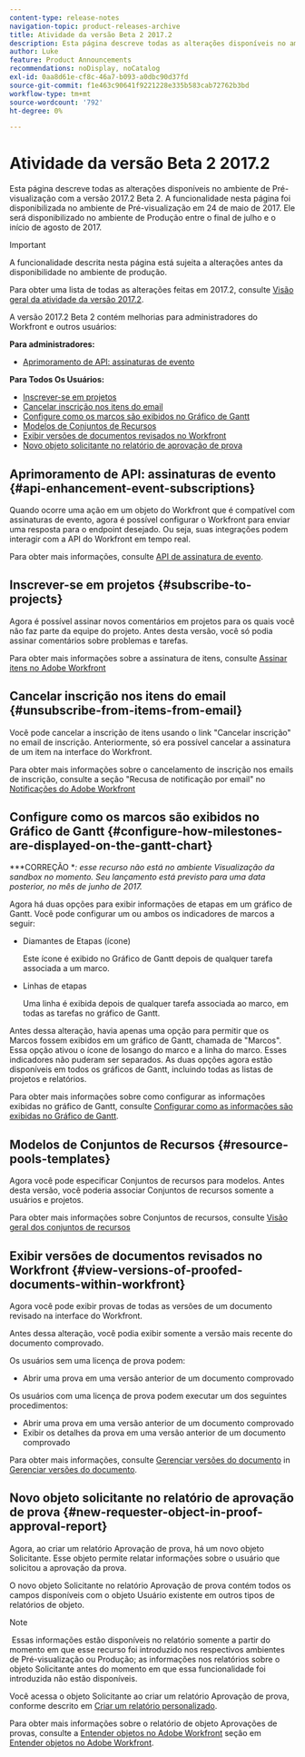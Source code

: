 ```yaml
---
content-type: release-notes
navigation-topic: product-releases-archive
title: Atividade da versão Beta 2 2017.2
description: Esta página descreve todas as alterações disponíveis no ambiente de Pré-visualização com a versão 2017.2 Beta 2. A funcionalidade nesta página foi disponibilizada no ambiente de Pré-visualização em 24 de maio de 2017. Ele será disponibilizado no ambiente de Produção entre o final de julho e o início de agosto de 2017.
author: Luke
feature: Product Announcements
recommendations: noDisplay, noCatalog
exl-id: 0aa8d61e-cf8c-46a7-b093-a0dbc90d37fd
source-git-commit: f1e463c90641f9221228e335b583cab72762b3bd
workflow-type: tm+mt
source-wordcount: '792'
ht-degree: 0%

---
```


# Atividade da versão Beta 2 2017.2

Esta página descreve todas as alterações disponíveis no ambiente de Pré-visualização com a versão 2017.2 Beta 2. A funcionalidade nesta página foi disponibilizada no ambiente de Pré-visualização em 24 de maio de 2017. Ele será disponibilizado no ambiente de Produção entre o final de julho e o início de agosto de 2017.

>[!IMPORTANT]
>
>A funcionalidade descrita nesta página está sujeita a alterações antes da disponibilidade no ambiente de produção.

Para obter uma lista de todas as alterações feitas em 2017.2, consulte [Visão geral da atividade da versão 2017.2](../../../../product-announcements/product-releases/quarterly-release-archive/2017.2-release-activity/2017-2-release-activity-overview.md).

A versão 2017.2 Beta 2 contém melhorias para administradores do Workfront e outros usuários:

**Para administradores:**

* [Aprimoramento de API: assinaturas de evento](#api-enhancement-event-subscriptions)

**Para Todos Os Usuários:**

* [Inscrever-se em projetos](#subscribe-to-projects)
* [Cancelar inscrição nos itens do email](#unsubscribe-from-items-from-email)
* [Configure como os marcos são exibidos no Gráfico de Gantt](#configure-how-milestones-are-displayed-on-the-gantt-chart)
* [Modelos de Conjuntos de Recursos](#resource-pools-templates)
* [Exibir versões de documentos revisados no Workfront](#view-versions-of-proofed-documents-within-workfront)
* [Novo objeto solicitante no relatório de aprovação de prova](#new-requester-object-in-proof-approval-report)

## Aprimoramento de API: assinaturas de evento {#api-enhancement-event-subscriptions}

Quando ocorre uma ação em um objeto do Workfront que é compatível com assinaturas de evento, agora é possível configurar o Workfront para enviar uma resposta para o endpoint desejado. Ou seja, suas integrações podem interagir com a API do Workfront em tempo real.

Para obter mais informações, consulte [API de assinatura de evento](../../../../wf-api/general/event-subs-api.md). 

## Inscrever-se em projetos {#subscribe-to-projects}

Agora é possível assinar novos comentários em projetos para os quais você não faz parte da equipe do projeto. Antes desta versão, você só podia assinar comentários sobre problemas e tarefas.

Para obter mais informações sobre a assinatura de itens, consulte [Assinar itens no Adobe Workfront](../../../../workfront-basics/using-notifications/subscribe-to-items-in-workfront.md)

## Cancelar inscrição nos itens do email {#unsubscribe-from-items-from-email}

Você pode cancelar a inscrição de itens usando o link &quot;Cancelar inscrição&quot; no email de inscrição. Anteriormente, só era possível cancelar a assinatura de um item na interface do Workfront.

Para obter mais informações sobre o cancelamento de inscrição nos emails de inscrição, consulte a seção &quot;Recusa de notificação por email&quot; no [Notificações do Adobe Workfront](../../../../workfront-basics/using-notifications/wf-notifications.md) 

## Configure como os marcos são exibidos no Gráfico de Gantt {#configure-how-milestones-are-displayed-on-the-gantt-chart}

***CORREÇÃO **: esse recurso não está no ambiente Visualização da sandbox no momento. Seu lançamento está previsto para uma data posterior, no mês de junho de 2017.*

Agora há duas opções para exibir informações de etapas em um gráfico de Gantt. Você pode configurar um ou ambos os indicadores de marcos a seguir:

* Diamantes de Etapas (ícone)

  Este ícone é exibido no Gráfico de Gantt depois de qualquer tarefa associada a um marco.

* Linhas de etapas

  Uma linha é exibida depois de qualquer tarefa associada ao marco, em todas as tarefas no gráfico de Gantt.

Antes dessa alteração, havia apenas uma opção para permitir que os Marcos fossem exibidos em um gráfico de Gantt, chamada de &quot;Marcos&quot;. Essa opção ativou o ícone de losango do marco e a linha do marco. Esses indicadores não puderam ser separados. As duas opções agora estão disponíveis em todos os gráficos de Gantt, incluindo todas as listas de projetos e relatórios. 

Para obter mais informações sobre como configurar as informações exibidas no gráfico de Gantt, consulte [Configurar como as informações são exibidas no Gráfico de Gantt](../../../../manage-work/gantt-chart/use-the-gantt-chart/configure-info-on-gantt-chart.md).

## Modelos de Conjuntos de Recursos {#resource-pools-templates}

Agora você pode especificar Conjuntos de recursos para modelos. Antes desta versão, você poderia associar Conjuntos de recursos somente a usuários e projetos.

Para obter mais informações sobre Conjuntos de recursos, consulte [Visão geral dos conjuntos de recursos](../../../../resource-mgmt/resource-planning/resource-pools/work-with-resource-pools.md)

## Exibir versões de documentos revisados no Workfront {#view-versions-of-proofed-documents-within-workfront}

Agora você pode exibir provas de todas as versões de um documento revisado na interface do Workfront. 

Antes dessa alteração, você podia exibir somente a versão mais recente do documento comprovado.

Os usuários sem uma licença de prova podem:

* Abrir uma prova em uma versão anterior de um documento comprovado

Os usuários com uma licença de prova podem executar um dos seguintes procedimentos:

* Abrir uma prova em uma versão anterior de um documento comprovado
* Exibir os detalhes da prova em uma versão anterior de um documento comprovado

Para obter mais informações, consulte [Gerenciar versões do documento](../../../../documents/managing-documents/manage-document-versions.md) in [Gerenciar versões do documento](../../../../documents/managing-documents/manage-document-versions.md).

## Novo objeto solicitante no relatório de aprovação de prova {#new-requester-object-in-proof-approval-report}

Agora, ao criar um relatório Aprovação de prova, há um novo objeto Solicitante. Esse objeto permite relatar informações sobre o usuário que solicitou a aprovação da prova. 

O novo objeto Solicitante no relatório Aprovação de prova contém todos os campos disponíveis com o objeto Usuário existente em outros tipos de relatórios de objeto.

>[!NOTE]
>
> Essas informações estão disponíveis no relatório somente a partir do momento em que esse recurso foi introduzido nos respectivos ambientes de Pré-visualização ou Produção; as informações nos relatórios sobre o objeto Solicitante antes do momento em que essa funcionalidade foi introduzida não estão disponíveis.

Você acessa o objeto Solicitante ao criar um relatório Aprovação de prova, conforme descrito em [Criar um relatório personalizado](../../../../reports-and-dashboards/reports/creating-and-managing-reports/create-custom-report.md).

Para obter mais informações sobre o relatório de objeto Aprovações de provas, consulte a [Entender objetos no Adobe Workfront](../../../../workfront-basics/navigate-workfront/workfront-navigation/understand-objects.md) seção em [Entender objetos no Adobe Workfront](../../../../workfront-basics/navigate-workfront/workfront-navigation/understand-objects.md).
